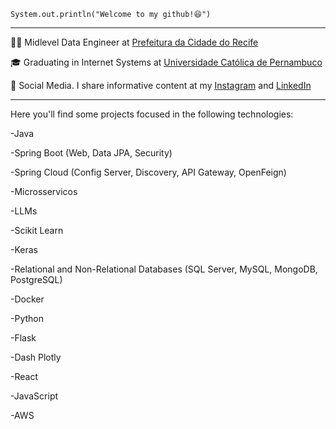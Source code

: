 
<code>System.out.println("Welcome to my github!😆")</code>
<hr>

<p>👨‍💻 Midlevel Data Engineer at <a href="https://www2.recife.pe.gov.br/" target="blank_">Prefeitura da Cidade do Recife</a></p>
<p>🎓 Graduating in Internet Systems at <a href="https://portal.unicap.br/" target="blank_">Universidade Católica de Pernambuco</a></p>
<p>🎥 Social Media. I share informative content at my <a href="https://www.instagram.com/taryjunioor/" target="_blank">Instagram</a> and <a href="https://www.linkedin.com/in/tary-nascimento-r-junior/" target="_blank">LinkedIn</a></p>
<hr>

Here you'll find some projects focused in the following technologies:
<p>-Java</p> 
<p>-Spring Boot (Web, Data JPA, Security)</p>
<p>-Spring Cloud (Config Server, Discovery, API Gateway, OpenFeign)</p>
<p>-Microsservicos</p>
<p>-LLMs</p>
<p>-Scikit Learn</p>
<p>-Keras</p>
<p>-Relational and Non-Relational Databases (SQL Server, MySQL, MongoDB, PostgreSQL)</p>
<p>-Docker</p>
<p>-Python</p>
<p>-Flask</p>
<p>-Dash Plotly</p>
<p>-React</p>
<p>-JavaScript</p>
<p>-AWS</p>









    

